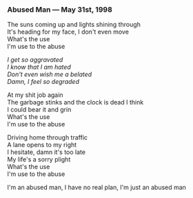 ### Abused Man — May 31st, 1998

The suns coming up and lights shining through  
It's heading for my face, I don't even move  
What's the use  
I'm use to the abuse  

_I get so aggravated_  
_I know that I am hated_  
_Don't even wish me a belated_  
_Damn, I feel so degraded_  

At my shit job again  
The garbage stinks and the clock is dead I think  
I could bear it and grin  
What's the use  
I'm use to the abuse  

Driving home through traffic  
A lane opens to my right  
I hesitate, damn it's too late  
My life's a sorry plight  
What's the use  
I'm use to the abuse  

I'm an abused man, I have no real plan, I'm just an abused man
